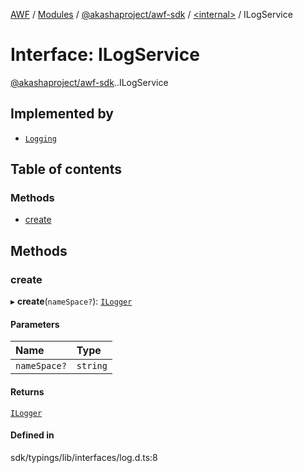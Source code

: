 [AWF](../README.md) / [Modules](../modules.md) / [@akashaproject/awf-sdk](../modules/akashaproject_awf_sdk.md) / [<internal\>](../modules/akashaproject_awf_sdk._internal_.md) / ILogService

# Interface: ILogService

[@akashaproject/awf-sdk](../modules/akashaproject_awf_sdk.md).[<internal>](../modules/akashaproject_awf_sdk._internal_.md).ILogService

## Implemented by

- [`Logging`](../classes/akashaproject_awf_sdk._internal_.Logging.md)

## Table of contents

### Methods

- [create](akashaproject_awf_sdk._internal_.ILogService.md#create)

## Methods

### create

▸ **create**(`nameSpace?`): [`ILogger`](akashaproject_awf_sdk._internal_.ILogger.md)

#### Parameters

| Name | Type |
| :------ | :------ |
| `nameSpace?` | `string` |

#### Returns

[`ILogger`](akashaproject_awf_sdk._internal_.ILogger.md)

#### Defined in

sdk/typings/lib/interfaces/log.d.ts:8
